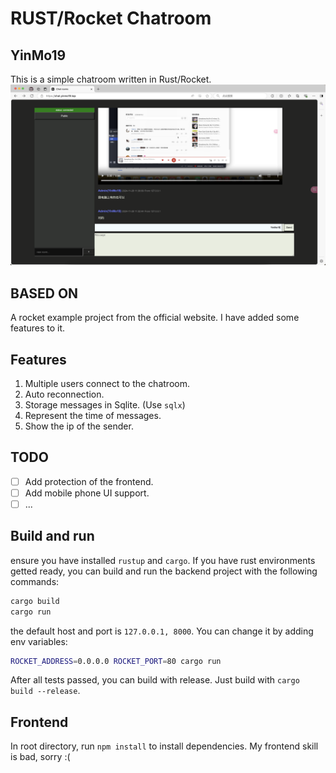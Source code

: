 # RUST/Rocket Chatroom
## YinMo19

This is a simple chatroom written in Rust/Rocket.
![alt text](static/QQ_1732765166253.png)

BASED ON
---
A rocket example project from the official website. I have added some features to it.

Features
---
1. Multiple users connect to the chatroom.
2. Auto reconnection.
3. Storage messages in Sqlite. (Use `sqlx`)
4. Represent the time of messages.
5. Show the ip of the sender.

TODO
---
- [ ] Add protection of the frontend.
- [ ] Add mobile phone UI support.
- [ ] ...

Build and run
---
ensure you have installed `rustup` and `cargo`. If you have rust environments getted ready, you can build and run the backend project with the following commands:
```sh
cargo build
cargo run
```
the default host and port is `127.0.0.1, 8000`. You can change it by adding env variables:
```sh
ROCKET_ADDRESS=0.0.0.0 ROCKET_PORT=80 cargo run
```

After all tests passed, you can build with release. Just build with `cargo build --release`.

Frontend
---
In root directory, run `npm install` to install dependencies. My frontend skill is bad, sorry :(
